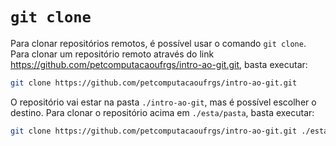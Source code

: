 # `git clone`

Para clonar repositórios remotos, é possível usar o comando `git clone`. Para
clonar um repositório remoto através do link
<https://github.com/petcomputacaoufrgs/intro-ao-git.git>, basta executar:
```sh
git clone https://github.com/petcomputacaoufrgs/intro-ao-git.git
```

O repositório vai estar na pasta `./intro-ao-git`, mas é possível escolher
o destino. Para clonar o repositório acima em `./esta/pasta`, basta executar:
```sh
git clone https://github.com/petcomputacaoufrgs/intro-ao-git.git ./esta/pasta
```
